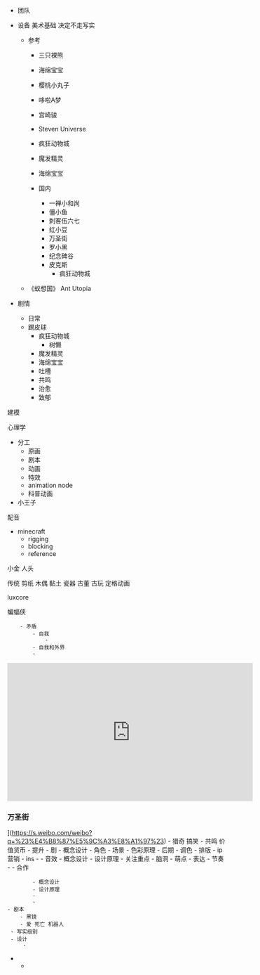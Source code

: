  - 团队 
 - 设备 美术基础 决定不走写实
	- 参考
		- 三只裸熊
		- 海绵宝宝
		- 樱桃小丸子
		- 哆啦A梦	
		- 宫崎骏
		- Steven Universe
		- 疯狂动物城
		
		- 魔发精灵
		- 海绵宝宝
		- 国内
			- 一禅小和尚
			- 僵小鱼
			- 刺客伍六七
			- 红小豆
			- 万圣街
			- 罗小黑
			- 纪念碑谷
			- 皮克斯
				- 疯狂动物城

	- 《蚁想国》 Ant Utopia


- 剧情
	- 日常
	- 踢皮球
		- 疯狂动物城
			- 树懒
		- 魔发精灵
		- 海绵宝宝
		- 吐槽
		- 共鸣
		- 治愈
		- 致郁

建模


心理学

 - 分工
	- 原画
	- 剧本
	- 动画
	- 特效
	- animation node
	- 科普动画
 - 小王子

配音
	

- minecraft
	- rigging
	- blocking
	- reference




小金
人头

传统
剪纸 木偶  黏土
瓷器  古董  古玩
定格动画

luxcore


蝙蝠侠


		- 矛盾
			- 自我
				- 
			- 自我和外界
			- 

<iframe width="560" height="315" src="https://www.youtube.com/embed/VCSzZkuOP1o" frameborder="0" allow="accelerometer; autoplay; clipboard-write; encrypted-media; gyroscope; picture-in-picture" allowfullscreen></iframe>

### 万圣街

](https://s.weibo.com/weibo?q=%23%E4%B8%87%E5%9C%A3%E8%A1%97%23)
			- 猎奇 搞笑
			- 共鸣 价值货币
	- 提升
		- 剧
		- 概念设计
			- 角色
			- 场景
			- 色彩原理
			- 后期
				- 调色
				- 排版
		- ip 营销
			- ins
			- 
		- 音效
			- 概念设计
			- 设计原理
		- 关注重点
			- 脑洞
			- 萌点
			- 表达
			- 节奏
			-
	- 合作


			- 概念设计
			- 设计原理
			- 
			- 
	- 剧本
		- 黑镜
		- 爱 死亡 机器人
	 - 写实级别
	 - 设计
		 - 
 - 
	 - 